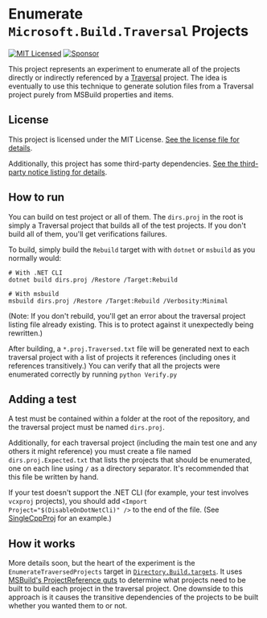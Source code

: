 # Enumerate `Microsoft.Build.Traversal` Projects

[![MIT Licensed](https://img.shields.io/github/license/infectedlibraries/clangsharp.pathogen?style=flat-square)](LICENSE.txt)
[![Sponsor](https://img.shields.io/badge/sponsor-%E2%9D%A4-lightgrey?logo=github&style=flat-square)](https://github.com/sponsors/PathogenDavid)

This project represents an experiment to enumerate all of the projects directly or indirectly referenced by a [Traversal](https://github.com/microsoft/MSBuildSdks/tree/master/src/Traversal) project. The idea is eventually to use this technique to generate solution files from a Traversal project purely from MSBuild properties and items.

## License

This project is licensed under the MIT License. [See the license file for details](LICENSE.txt).

Additionally, this project has some third-party dependencies. [See the third-party notice listing for details](THIRD-PARTY-NOTICES.md).

## How to run

You can build on test project or all of them. The `dirs.proj` in the root is simply a Traversal project that builds all of the test projects. If you don't build all of them, you'll get verifications failures.

To build, simply build the `Rebuild` target with with `dotnet` or `msbuild` as you normally would:

```shell
# With .NET CLI
dotnet build dirs.proj /Restore /Target:Rebuild

# With msbuild
msbuild dirs.proj /Restore /Target:Rebuild /Verbosity:Minimal
```

(Note: If you don't rebuild, you'll get an error about the traversal project listing file already existing. This is to protect against it unexpectedly being rewritten.)

After building, a `*.proj.Traversed.txt` file will be generated next to each traversal project with a list of projects it references (including ones it references transitively.) You can verify that all the projects were enumerated correctly by running `python Verify.py`

## Adding a test

A test must be contained within a folder at the root of the repository, and the traversal project must be named `dirs.proj`.

Additionally, for each traversal project (including the main test one and any others it might reference) you must create a file named `dirs.proj.Expected.txt` that lists the projects that should be enumerated, one on each line using `/` as a directory separator. It's recommended that this file be written by hand.

If your test doesn't support the .NET CLI (for example, your test involves `vcxproj` projects), you should add `<Import Project="$(DisableOnDotNetCli)" />` to the end of the file. (See [SingleCppProj](SingleCppProj/dirs.proj) for an example.)

## How it works

More details soon, but the heart of the experiment is the `EnumerateTraversedProjects` target in [`Directory.Build.targets`](Directory.Build.targets). It uses [MSBuild's ProjectReference guts](https://github.com/dotnet/msbuild/blob/aed5e7ed0b7e031d3e486c63b206902bf825b128/documentation/ProjectReference-Protocol.md) to determine what projects need to be built to build each project in the traversal project. One downside to this approach is it causes the transitive dependencies of the projects to be built whether you wanted them to or not.
